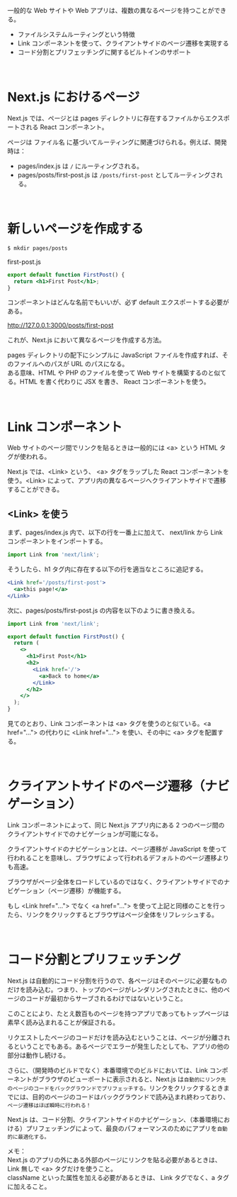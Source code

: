 一般的な Web サイトや Web アプリは、複数の異なるページを持つことができる。

- ファイルシステムルーティングという特徴
- Link コンポーネントを使って、クライアントサイドのページ遷移を実現する
- コード分割とプリフェッチングに関するビルトインのサポート

<br />

# Next.js におけるページ

Next.js では、ページとは pages ディレクトリに存在するファイルからエクスポートされる React コンポーネント。

ページは ファイル名 に基づいてルーティングに関連づけられる。例えば、開発時は：

- pages/index.js は `/` にルーティングされる。
- pages/posts/first-post.js は `/posts/first-post` としてルーティングされる。

<br />

# 新しいページを作成する

```zsh
$ mkdir pages/posts
```

first-post.js

```jsx
export default function FirstPost() {
  return <h1>First Post</h1>;
}
```

コンポーネントはどんな名前でもいいが、必ず default エクスポートする必要がある。

http://127.0.0.1:3000/posts/first-post

これが、Next.js において異なるページを作成する方法。

pages ディレクトリの配下にシンプルに JavaScript ファイルを作成すれば、そのファイルへのパスが URL のパスになる。  
ある意味、HTML や PHP のファイルを使って Web サイトを構築するのと似てる。HTML を書く代わりに JSX を書き、 React コンポーネントを使う。

<br />

# Link コンポーネント

Web サイトのページ間でリンクを貼るときは一般的には \<a> という HTML タグが使われる。

Next.js では、\<Link> という、 \<a> タグをラップした React コンポーネントを使う。\<Link> によって、アプリ内の異なるページへクライアントサイドで遷移することができる。

## \<Link> を使う

まず、pages/index.js 内で、以下の行を一番上に加えて、 next/link から Link コンポーネントをインポートする。

```jsx
import Link from 'next/link';
```

そうしたら、h1 タグ内に存在する以下の行を適当なところに追記する。

```jsx
<Link href='/posts/first-post'>
  <a>this page!</a>
</Link>
```

次に、pages/posts/first-post.js の内容を以下のように書き換える。

```jsx
import Link from 'next/link';

export default function FirstPost() {
  return (
    <>
      <h1>First Post</h1>
      <h2>
        <Link href='/'>
          <a>Back to home</a>
        </Link>
      </h2>
    </>
  );
}
```

見てのとおり、Link コンポーネントは \<a> タグを使うのと似ている。\<a href="..."> の代わりに \<Link href="..."> を使い、その中に \<a> タグを配置する。

<br />

# クライアントサイドのページ遷移（ナビゲーション）

Link コンポーネントによって、同じ Next.js アプリ内にある 2 つのページ間のクライアントサイドでのナビゲーションが可能になる。

クライアントサイドのナビゲーションとは、ページ遷移が JavaScript を使って 行われることを意味し、ブラウザによって行われるデフォルトのページ遷移よりも高速。

ブラウザがページ全体をロードしているのではなく、クライアントサイドでのナビゲーション（ページ遷移）が機能する。

もし \<Link href="..."> でなく \<a href="..."> を使って上記と同様のことを行ったら、リンクをクリックするとブラウザはページ全体をリフレッシュする。

<br />

# コード分割とプリフェッチング

Next.js は自動的にコード分割を行うので、各ページはそのページに必要なものだけを読み込む。つまり、トップのページがレンダリングされたときに、他のページのコードが最初からサーブされるわけではないということ。

このことにより、たとえ数百ものページを持つアプリであってもトップページは素早く読み込まれることが保証される。

リクエストしたページのコードだけを読み込むということは、ページが分離されるということでもある。あるページでエラーが発生したとしても、アプリの他の部分は動作し続ける。

さらに、（開発時のビルドでなく）本番環境でのビルドにおいては、Link コンポーネントがブラウザのビューポートに表示されると、Next.js は`自動的にリンク先のページのコードをバックグラウンドでプリフェッチする。`リンクをクリックするときまでには、目的のページのコードはバックグラウンドで読み込まれ終わっており、`ページ遷移はほぼ瞬時に行われる！`

Next.js は、コード分割、クライアントサイドのナビゲーション、（本番環境における）プリフェッチングによって、最良のパフォーマンスのためにアプリを`自動的に最適化する。`

メモ：  
Next.js のアプリの外にある外部のページにリンクを貼る必要があるときは、 Link 無しで \<a> タグだけを使うこと。  
className といった属性を加える必要があるときは、 Link タグでなく、a タグに加えること。
